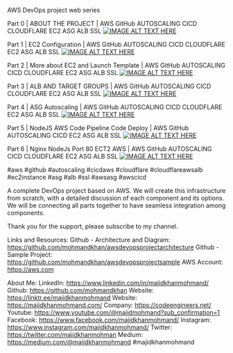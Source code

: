 AWS DevOps project web series

Part 0 | ABOUT THE PROJECT | AWS GitHub AUTOSCALING CICD CLOUDFLARE EC2 ASG ALB SSL
[![IMAGE ALT TEXT HERE](https://img.youtube.com/vi/8bnxLx1VGgg/0.jpg)](https://www.youtube.com/watch?v=8bnxLx1VGgg)

Part 1 | EC2 Configuration | AWS GitHub AUTOSCALING CICD CLOUDFLARE EC2 ASG ALB SSL
[![IMAGE ALT TEXT HERE](https://img.youtube.com/vi/J7jBw5Pbe08/0.jpg)](https://www.youtube.com/watch?v=J7jBw5Pbe08)

Part 2 | More about EC2 and Launch Template | AWS GitHub AUTOSCALING CICD CLOUDFLARE EC2 ASG ALB SSL
[![IMAGE ALT TEXT HERE](https://img.youtube.com/vi/qijxQwUWhCs/0.jpg)](https://www.youtube.com/watch?v=qijxQwUWhCs)

Part 3 | ALB AND TARGET GROUPS | AWS GitHub AUTOSCALING CICD CLOUDFLARE EC2 ASG ALB SSL
[![IMAGE ALT TEXT HERE](https://img.youtube.com/vi/6Sb1j60n60E/0.jpg)](https://www.youtube.com/watch?v=6Sb1j60n60E)

Part 4 | ASG Autoscaling | AWS GitHub AUTOSCALING CICD CLOUDFLARE EC2 ASG ALB SSL
[![IMAGE ALT TEXT HERE](https://img.youtube.com/vi/p7NlQQmubmw/0.jpg)](https://www.youtube.com/watch?v=p7NlQQmubmw)

Part 5 | NodeJS AWS Code Pipeline Code Deploy | AWS GitHub AUTOSCALING CICD EC2 ASG ALB SSL
[![IMAGE ALT TEXT HERE](https://img.youtube.com/vi/Re72SFxRdf0/0.jpg)](https://www.youtube.com/watch?v=Re72SFxRdf0)

Part 6 | Nginx NodeJs Port 80 ECT2 AWS | AWS GitHub AUTOSCALING CICD CLOUDFLARE EC2 ASG ALB SSL
[![IMAGE ALT TEXT HERE](https://img.youtube.com/vi/6O6IGuFFyvw/0.jpg)](https://www.youtube.com/watch?v=6O6IGuFFyvw)

#aws
#github
#autoscaling
#cicdaws
#cloudflare
#cloudflareawsalb
#ec2instance
#asg
#alb
#ssl
#awsasg
#awscicd

A complete DevOps project based on AWS. We will create this infrastructure from scratch, with a detailed discussion of each component and its options. We will be connecting all parts together to have seamless integration among components.

Thank you for the support, please subscribe to my channel.

Links and Resources:
Github - Architecture and Diagram: https://github.com/mohmandkhan/awsdevopsprojectarchitecture
Github - Sample Project: https://github.com/mohmandkhan/awsdevopsprojectsample
AWS Account: https://aws.com

About Me:
LinkedIn: https://www.linkedin.com/in/majidkhanmohmand/
Github: https://github.com/mohmandkhan
Website: https://linktr.ee/majidkhanmohmand
Website: https://majidkhanmohmand.com/
Company: https://codeengineers.net/
Youtube: https://www.youtube.com/@majidmohmand?sub_confirmation=1
Facebook: https://www.facebook.com/majidkhanmohmand/
Instagram: https://www.instagram.com/majidkhanmohmand/
Twitter: https://twitter.com/majidkhanmohman
Medium: https://medium.com/@majidkhanmohmand
#majidkhanmohmand
